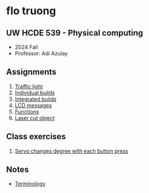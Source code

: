 # flo truong

## UW HCDE 539 - Physical computing
* 2024 Fall
* Professor: Adi Azulay

## Assignments
1. [Traffic light](01-traffic-light.html)
2. [Individual builds](02-individual-builds.html)
3. [Integrated builds](03-integrated-builds.html)
4. [LCD messages](04-lcd.html)
5. [Functions](05-functions.html)
6. [Laser cut object](06-lasercut.html)

## Class exercises
1. [Servo changes degree with each button press](00-servo.html)

## Notes
* [Terminology](terminology.html)